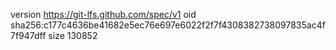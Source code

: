 version https://git-lfs.github.com/spec/v1
oid sha256:c177c4636be41682e5ec76e697e6022f2f7f4308382738097835ac4f7f947dff
size 130852
